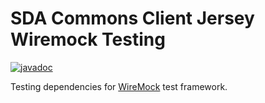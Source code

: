 # SDA Commons Client Jersey Wiremock Testing

[![javadoc](https://javadoc.io/badge2/org.sdase.commons/sda-commons-client-jersey-wiremock-testing/javadoc.svg)](https://javadoc.io/doc/org.sdase.commons/sda-commons-client-jersey-wiremock-testing)

Testing dependencies for [WireMock]('https://wiremock.org') test framework.
